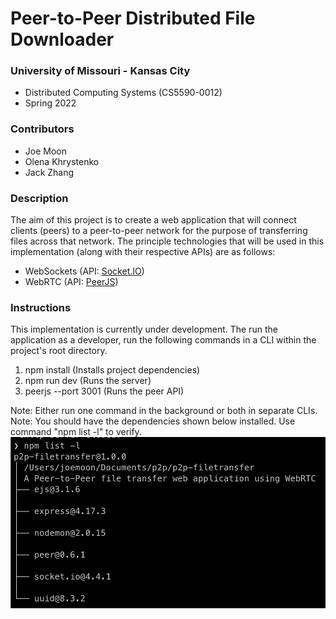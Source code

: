 # Peer-to-Peer Distributed File Downloader

### University of Missouri - Kansas City
<ul>
    <li>Distributed Computing Systems (CS5590-0012)</li>
    <li>Spring 2022</li>
</ul>

### Contributors
<ul>
    <li>Joe Moon</li>
    <li>Olena Khrystenko</li>
    <li>Jack Zhang</li>
</ul>

### Description
The aim of this project is to create a web application that will connect clients (peers) to a peer-to-peer network for the purpose of transferring files across that network.
The principle technologies that will be used in this implementation (along with their respective APIs) are as follows:
<ul>
    <li>WebSockets (API: <a href="https://socket.io/">Socket.IO</a>)</li>
    <li>WebRTC (API: <a href="https://peerjs.com/">PeerJS</a>)</li>
</ul>

### Instructions
This implementation is currently under development.  The run the application as a developer, run the following commands in a CLI within the project's root directory.
<ol>
    <li>npm install (Installs project dependencies)</li>
    <li>npm run dev (Runs the server)</li>
    <li>peerjs --port 3001 (Runs the peer API)</li>
</ol>
Note: Either run one command in the background or both in separate CLIs.
Note: You should have the dependencies shown below installed.  Use command "npm list -l" to verify.
<img src="./images/dependencies.png" alt="dependencies">
